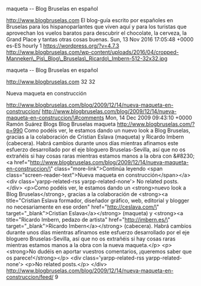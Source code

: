 maqueta -- Blog Bruselas en español

http://www.blogbruselas.com El blog-guía escrito por españoles en
Bruselas para los hispanoparlantes que viven aquí y para los turistas
que aprovechan los vuelos baratos para descubrir el chocolate, la
cerveza, la Grand Place y tantas otras cosas buenas. Sun, 13 Nov 2016
17:05:48 +0000 es-ES hourly 1 https://wordpress.org/?v=4.7.3
http://www.blogbruselas.com/wp-content/uploads/2016/04/cropped-Manneken\_Pis\_Blog\_Bruselas\_Ricardo\_Imbern-512-32x32.jpg

maqueta -- Blog Bruselas en español

http://www.blogbruselas.com 32 32

Nueva maqueta en construcción

http://www.blogbruselas.com/blog/2009/12/14/nueva-maqueta-en-construccion/
http://www.blogbruselas.com/blog/2009/12/14/nueva-maqueta-en-construccion/\#comments
Mon, 14 Dec 2009 09:43:10 +0000 Ramón Suárez Blogs Blog Bruselas maqueta
http://www.blogbruselas.com/?p=990 Como podéis ver, le estamos dando un
nuevo look a Blog Bruselas, gracias a la colaboración de Cristian Eslava
(maqueta) y Ricardo Imbern (cabecera). Habrá cambios durante unos días
mientras afinamos este esfuerzo desarrollado por el eje bloguero
Bruselas-Sevilla, así que no os extrañéis si hay cosas raras mientras
estamos manos a la obra con &\#8230; \<a
href=\"http://www.blogbruselas.com/blog/2009/12/14/nueva-maqueta-en-construccion/\"
class=\"more-link\"\>Continúa leyendo \<span
class=\"screen-reader-text\"\>Nueva maqueta en
construcción\</span\>\</a\>\<div class=\'yarpp-related-rss
yarpp-related-none\'\> No related posts. \</div\> \<p\>Como podéis ver,
le estamos dando un \<strong\>nuevo look a Blog Bruselas\</strong\>,
gracias a la colaboración de \<strong\>\<a title=\"Cristian Eslava
formador, diseñador gráfico, web, editorial y blogger no necesariamente
en ese orden\" href=\"http://ceslava.com/\" target=\"\_blank\"\>Cristian
Eslava\</a\>\</strong\> (maqueta) y \<strong\>\<a title=\"Ricardo
Imbern, pedazo de artista\" href=\"http://imbern.es/\"
target=\"\_blank\"\>Ricardo Imbern\</a\>\</strong\> (cabecera). Habrá
cambios durante unos días mientras afinamos este esfuerzo desarrollado
por el eje bloguero Bruselas-Sevilla, así que no os extrañéis si hay
cosas raras mientras estamos manos a la obra con la nueva maqueta.\</p\>
\<p\>\<strong\>No dudéis en aportar vuestros comentarios, ¡queremos
saber que os parece!\</strong\>\</p\> \<div class=\'yarpp-related-rss
yarpp-related-none\'\> \<p\>No related posts.\</p\> \</div\>
http://www.blogbruselas.com/blog/2009/12/14/nueva-maqueta-en-construccion/feed/
9
